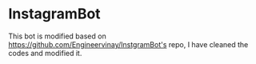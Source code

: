 # InstagramBot
This bot is modified based on https://github.com/Engineervinay/InstgramBot's repo, I have cleaned the codes and modified it. 
